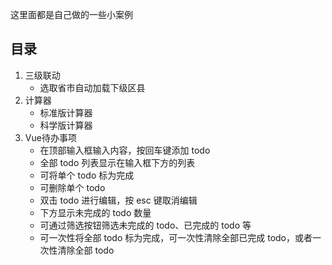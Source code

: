 这里面都是自己做的一些小案例  

## 目录  
1. 三级联动
   + 选取省市自动加载下级区县
2. 计算器
   + 标准版计算器
   + 科学版计算器
3. Vue待办事项  
   + 在顶部输入框输入内容，按回车键添加 todo
   + 全部 todo 列表显示在输入框下方的列表
   + 可将单个 todo 标为完成
   + 可删除单个 todo
   + 双击 todo 进行编辑，按 esc 键取消编辑
   + 下方显示未完成的 todo 数量
   + 可通过筛选按钮筛选未完成的 todo、已完成的 todo 等
   + 可一次性将全部 todo 标为完成，可一次性清除全部已完成 todo，或者一次性清除全部 todo
